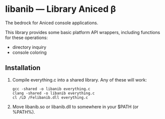 libanib — Library Aniced β
=======

The bedrock for Aniced console applications.

This library provides some basic platform API wrappers, including functions for these operations:

- directory inquiry
- console coloring

Installation
------------

1. Compile everything.c into a shared library. Any of these will work:

	```shell
	gcc -shared -o libanib everything.c
	clang -shared -o libanib everything.c
	cl /LD /Felibanib.dll everything.c
	```

2. Move libanib.so or libanib.dll to somewhere in your $PATH (or %PATH%).
